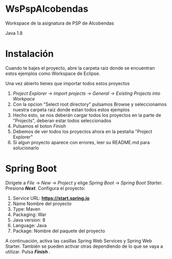 # WsPspAlcobendas

Workspace de la asignatura de PSP de Alcobendas

Java 1.8

# Instalación
Cuando te bajes el proyecto, abre la carpeta raiz donde se encuentran estos
ejemplos como Workspace de Eclipse.

Una vez abierto tienes que importar todos estos proyectos
1) *Project Explorer* -> *import projects* -> *General* -> *Existing Projects into Workpace*
2) Con la opcion "Select root directory" pulsamos Browse y seleccionamos nuestra carpeta
raiz donde estan todos estos ejemplos
3) Hecho esto, se nos deberán cargar todos los proyectos en la parte de "Projects", deberan
estar todos seleccionados
4) Pulsamos el boton *Finish*
5) Debemos de ver todos los proyectos ahora en la pestaña "Project Explorer"
6) Si algun proyecto aparece con errores, leer su README.md para solucionarlo


# Spring Boot

Dirígete a *File* -> *New* -> *Project* y elige *Spring Boot* -> *Spring Boot Starter*. Presiona ***Next***.
Configura el proyecto:
 1) Service URL: **https://start.spring.io**
 2) Name Nombre del proyecto
 3) Type: Maven
 4) Packaging: War
 5) Java version: 8
 6) Language: Java
 7) Package: Nombre del paquete del proyecto

A continuación, activa las casillas Spring Web Services y Spring Web Starter.
También se pueden activar otras dependiendo de lo que se vaya a utilizar. Pulsa ***Finish*** .
